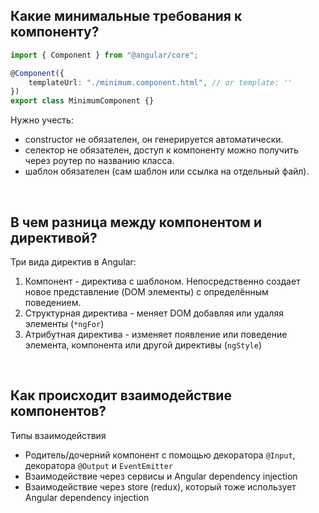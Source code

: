 ## <a name="definition"></a> Какие минимальные требования к компоненту?

```typescript
import { Component } from "@angular/core";

@Component({
	templateUrl: "./minimum.component.html", // or template: ''
})
export class MinimumComponent {}
```

Нужно учесть:

- constructor не обязателен, он генерируется автоматически.
- селектор не обязателен, доступ к компоненту можно получить через роутер по названию класса.
- шаблон обязателен (сам шаблон или ссылка на отдельный файл).

<br/>

## <a name="difference"></a> В чем разница между компонентом и директивой?

Три вида директив в Angular:

1. Компонент - директива с шаблоном. Непосредственно создает новое представление (DOM элементы) с определённым поведением.
2. Структурная директива - меняет DOM добавляя или удаляя элементы (`*ngFor`)
3. Атрибутная директива - изменяет появление или поведение элемента, компонента или другой директивы (`ngStyle`)

<br/>

## <a name="communication"></a> Как происходит взаимодействие компонентов?

Типы взаимодействия

- Родитель/дочерний компонент с помощью декоратора `@Input`, декоратора `@Output` и `EventEmitter`
- Взаимодействие через сервисы и Angular dependency injection
- Взаимодействие через store (redux), который тоже использует Angular dependency injection
